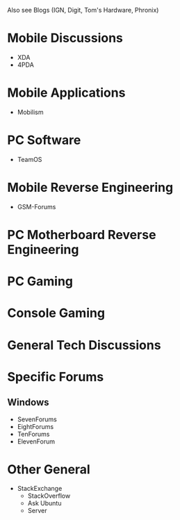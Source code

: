 Also see Blogs (IGN, Digit, Tom's Hardware, Phronix)
# Mobile Discussions
- XDA
- 4PDA
# Mobile Applications
- Mobilism
# PC Software
- TeamOS
# Mobile Reverse Engineering
- GSM-Forums
# PC Motherboard Reverse Engineering
# PC Gaming
# Console Gaming
# General Tech Discussions
# Specific Forums
## Windows
- SevenForums
- EightForums
- TenForums
- ElevenForum
# Other General
- StackExchange
	- StackOverflow
	- Ask Ubuntu
	- Server